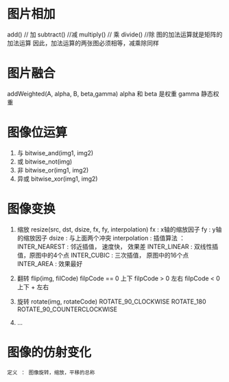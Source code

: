# 图片相加
add() // 加
subtract() //减
multiply() // 乘
divide() //除
    图的加法运算就是矩阵的加法运算
    因此，加法运算的两张图必须相等，减乘除同样

# 图片融合
addWeighted(A, alpha, B, beta,gamma)
alpha 和 beta 是权重
gamma 静态权重

# 图像位运算
1. 与 bitwise_and(img1, img2)
2. 或 bitwise_not(img)
3. 非 bitwise_or(img1, img2)
4. 异或 bitwise_xor(img1, img2)

# 图像变换
1. 缩放 resize(src, dst, dsize, fx, fy, interpolation)
    fx : x轴的缩放因子
    fy : y轴的缩放因子
    dsize : 与上面两个冲突
    interpolation : 插值算法 ： 
            INTER_NEAREST : 邻近插值， 速度快， 效果差
            INTER_LINEAR : 双线性插值，原图中的4个点
            INTER_CUBIC : 三次插值， 原图中的16个点
            INTER_AREA : 效果最好

2. 翻转
    flip(img, filCode)
        filpCode == 0 上下
        filpCode > 0 左右
        filpCode < 0 上下 + 左右

3. 旋转
    rotate(img, rotateCode)
        ROTATE_90_CLOCKWISE
        ROTATE_180
        ROTATE_90_COUNTERCLOCKWISE

4. ...

# 图像的仿射变化
    定义 ： 图像旋转，缩放，平移的总称
